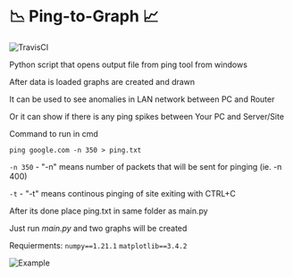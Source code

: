 # :chart_with_downwards_trend: Ping-to-Graph :chart_with_upwards_trend:

![TravisCI](https://travis-ci.com/komad1na/Ping-to-Graph.svg?branch=main
)

Python script that opens output file from ping tool from windows

After data is loaded graphs are created and drawn 

It can be used to see anomalies in LAN network between PC and Router

Or it can show if there is any ping spikes between Your PC and Server/Site

Command to run in cmd

```ping google.com -n 350 > ping.txt```

```-n 350``` - "-n" means number of packets that will be sent for pinging (ie. -n 400)

```-t``` - "-t" means continous pinging of site exiting with CTRL+C

After its done place ping.txt in same folder as main.py

Just run *main.py* and two graphs will be created 


Requierments: 
```numpy==1.21.1```
```matplotlib==3.4.2```


![Example](https://i.ibb.co/BtXfC0w/Screenshot-2021-08-06-082521.jpg)
